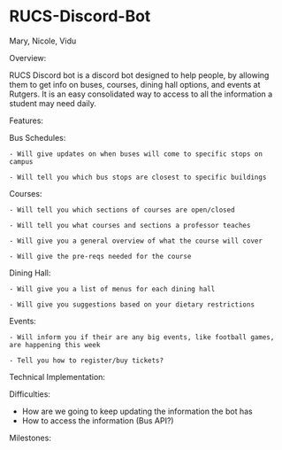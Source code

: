 # RUCS-Discord-Bot
Mary, Nicole, Vidu

Overview: 

RUCS Discord bot is a discord bot designed to help people, by allowing them to get info on buses, courses, dining hall options, and events at Rutgers.
It is an easy consolidated way to access to all the information a student may need daily. 


Features: 

  Bus Schedules: 
  
    - Will give updates on when buses will come to specific stops on campus 
    
    - Will tell you which bus stops are closest to specific buildings


  Courses: 
  
    - Will tell you which sections of courses are open/closed
    
    - Will tell you what courses and sections a professor teaches
    
    - Will give you a general overview of what the course will cover 
    
    - Will give the pre-reqs needed for the course
    
    
  Dining Hall:
  
    - Will give you a list of menus for each dining hall 
    
    - Will give you suggestions based on your dietary restrictions 
    

  Events:
  
    - Will inform you if their are any big events, like football games, are happening this week 
    
    - Tell you how to register/buy tickets?


Technical Implementation:



Difficulties:

  - How are we going to keep updating the information the bot has 
  - How to access the information (Bus API?)

  

Milestones:


